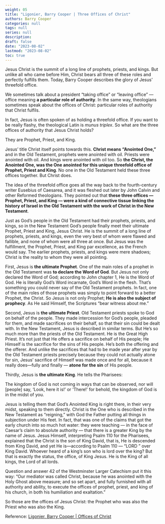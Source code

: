```yaml
---
weight: 05
title: "Ligonier, Barry Cooper | Three Offices of Christ"
authors: Barry Cooper
categories: null
tags: null
series: null
description: 
draft: false
date: "2023-08-02"
lastmod: "2023-08-02"
toc: true
---
```

Jesus Christ is the summit of a long line of prophets, priests, and kings. But unlike all who came before Him, Christ bears all three of these roles and perfectly fulfills them. Today, Barry Cooper describes the glory of Jesus’ threefold office.
<!--more-->

We sometimes talk about a president “taking office” or “leaving office” — office meaning <b>a particular role of authority</b>. In the same way, theologians sometimes speak about the offices of Christ: particular roles of authority that Christ fulfils.

In fact, Jesus is often spoken of as holding a threefold office. If you want to be really flashy, the theological Latin is <i>munus triplex</i>. So what are the three offices of authority that Jesus Christ holds?

They are Prophet, Priest, and King.

Jesus’ title Christ itself points towards this. <b>Christ means “Anointed One,”</b> and in the Old Testament, prophets were anointed with oil. Priests were anointed with oil. And kings were anointed with oil too. So <b>the Christ, the Anointed One, was the One anointed for this unique threefold office of Prophet, Priest and King</b>. No one in the Old Testament held these three offices together. But Christ does.

The idea of the threefold office goes all the way back to the fourth-century writer Eusebius of Caesarea, and it was fleshed out later by John Calvin and other Reformed theologians. They pointed out that <b>these three offices — Prophet, Priest, and King — were a kind of connective tissue linking the history of Israel in the Old Testament with the work of Christ in the New Testament</b>.

Just as God’s people in the Old Testament had their prophets, priests, and kings, so in the New Testament God’s people finally meet their ultimate Prophet, Priest and King, Jesus Christ. He is the summit of a long line of prophets, priests, and kings, even the very best of whom were flawed and fallible, and none of whom were all three at once. But Jesus was the fulfillment, the Prophet, Priest, and King par excellence, as the French would say. The earlier prophets, priests, and kings were mere shadows; Christ is the reality to whom they were all pointing.

First, Jesus is <b>the ultimate Prophet</b>. One of the main roles of a prophet in the Old Testament was <b>to declare the Word of God</b>. But Jesus not only declared the Word of God; according to John chapter 1, He is the Word of God. He is literally God’s Word incarnate, God’s Word in the flesh. That’s something you could never say of the Old Testament prophets. In fact, one of the main roles of those prophets was simply to point forward to a better Prophet, the Christ. So Jesus is not only Prophet; <b>He is also the subject of prophecy</b>. As He said Himself, the Scriptures “bear witness about me.”

Second, Jesus is <b>the ultimate Priest</b>. Old Testament priests spoke to God on behalf of the people. They made intercession for God’s people, pleaded for them, and made sacrifices on their behalf, so that their sin could be dealt with. In the New Testament, Jesus is described in similar terms. But He’s so much more than the priests of the Old Testament. He is the Great High Priest. It’s not just that He offers a sacrifice on behalf of His people; He Himself is the sacrifice for the sins of His people. He’s both the offering and the offerer. And unlike the sacrifices that had to be made year after year by the Old Testament priests precisely because they could not actually atone for sin, Jesus’ sacrifice of Himself was made once and for all, because it really does—fully and finally — <b>atone for the sin</b> of His people.

Thirdly, Jesus is <b>the ultimate King</b>. He tells the Pharisees:

The kingdom of God is not coming in ways that can be observed, nor will [people] say, ‘Look, here it is!’ or ‘There!’ for behold, the kingdom of God is in the midst of you.

Jesus is telling them that God’s Anointed King is right there, in their very midst, speaking to them directly. Christ is the One who is described in the New Testament as “reigning,” with God the Father putting all things in subjection under His feet. In fact, that was one of the claims that got the early church into so much hot water: they were teaching — in the face of Caesar’s claim to absolute authority — that there is a greater King by the name of Jesus. Jesus Himself, interpreting Psalm 110 for the Pharisees, explained that the Christ is the son of King David, that is, He is descended from King David, and yet He is—according to Psalm 110 — “LORD ” over King David. Whoever heard of a king’s son who is lord over the king? But that is exactly the status, the office, of King Jesus. He is the King of all kings, the Lord of all lords.

Question and answer 42 of the Westminster Larger Catechism put it this way: “Our mediator was called Christ, because he was anointed with the Holy Ghost above measure; and so set apart, and fully furnished with all authority and ability, to execute the offices of prophet, priest, and king of his church, in both his humiliation and exaltation.”

So those are the offices of Jesus Christ: the Prophet who was also the Priest who was also the King.

Reference: <a href = "https://www.ligonier.org/podcasts/simply-put/offices-of-christ" target="_blank" rel="noopener noreferrer">Ligonier, Barry Cooper | Offices of Christ</a>